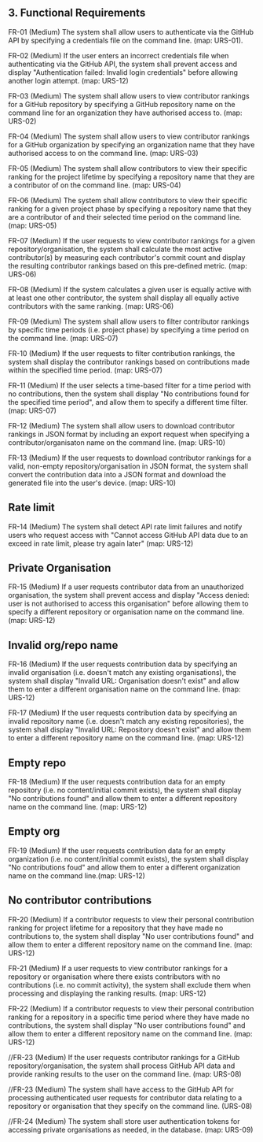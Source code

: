 ## 3. Functional Requirements

FR-01 (Medium) The system shall allow users to authenticate via the GitHub API by specifying a credentials file on the command line. (map: URS-01).

FR-02 (Medium) If the user enters an incorrect credentials file when authenticating via the GitHub API, the system shall prevent access and display "Authentication failed: Invalid login credentials" before allowing another login attempt. (map: URS-12)

FR-03 (Medium) The system shall allow users to view contributor rankings for a GitHub repository by specifying a GitHub repository name on the command line for an organization they have authorised access to. (map: URS-02)

FR-04 (Medium) The system shall allow users to view contributor rankings for a GitHub organization by specifying an organization name that they have authorised access to on the command line. (map: URS-03)

FR-05 (Medium) The system shall allow contributors to view their specific ranking for the project lifetime by specifying a repository name that they are a contributor of on the command line. (map: URS-04)

FR-06 (Medium) The system shall allow contributors to view their specific ranking for a given project phase by specifying a repository name that they are a contributor of and their selected time period on the command line. (map: URS-05)

FR-07 (Medium) If the user requests to view contributor rankings for a given repository/organisation, the system shall calculate the most active contributor(s) by measuring each contributor's commit count and display the resulting contributor rankings based on this pre-defined metric. (map: URS-06)
  
FR-08 (Medium) If the system calculates a given user is equally active with at least one other contributor, the system shall display all equally active contributors with the same ranking. (map: URS-06)
  
FR-09 (Medium) The system shall allow users to filter contributor rankings by specific time periods (i.e. project phase) by specifying a time period on the command line. (map: URS-07)

FR-10 (Medium) If the user requests to filter contribution rankings, the system shall display the contributor rankings based on contributions made within the specified time period. (map: URS-07)

FR-11 (Medium) If the user selects a time-based filter for a time period with no contributions, then the system shall display "No contributions found for the specified time period", and allow them to specify a different time filter. (map: URS-07)



FR-12 (Medium) The system shall allow users to download contributor rankings in JSON format by including an export request when specifying a contributor/organisaton name on the command line. (map: URS-10)

FR-13 (Medium) If the user requests to download contributor rankings for a valid, non-empty repository/organisation in JSON format, the system shall convert the contribution data into a JSON format and download the generated file into the user's device. (map: URS-10)

## Rate limit
FR-14 (Medium) The system shall detect API rate limit failures and notify users who request access with "Cannot access GitHub API data due to an exceed in rate limit, please try again later" (map: URS-12)

## Private Organisation
FR-15 (Medium) If a user requests contributor data from an unauthorized organisation, the system shall prevent access and display "Access denied: user is not authorised to access this organisation" before allowing them to specify a different repository or organisation name on the command line. (map: URS-12)

## Invalid org/repo name
FR-16 (Medium) If the user requests contribution data by specifying an invalid organisation (i.e. doesn't match any existing organisations), the system shall display "Invalid URL: Organisation doesn't exist" and allow them to enter a different organisation name on the command line. (map: URS-12)

FR-17 (Medium) If the user requests contribution data by specifying an invalid repository name (i.e. doesn't match any existing repositories), the system shall display "Invalid URL: Repository doesn't exist" and allow them to enter a different repository name on the command line. (map: URS-12)

## Empty repo
FR-18 (Medium) If the user requests contribution data for an empty repository (i.e. no content/initial commit exists), the system shall display "No contributions found" and allow them to enter a different repository name on the command line. (map: URS-12)

## Empty org
FR-19 (Medium) If the user requests contribution data for an empty organization (i.e. no content/initial commit exists), the system shall display "No contributions foud" and allow them to enter a different organization name on the command line.(map: URS-12)

## No contributor contributions
FR-20 (Medium) If a contributor requests to view their personal contribution ranking for project lifetime for a repository that they have made no contributions to, the system shall display "No user contributions found" and allow them to enter a different repository name on the command line. (map: URS-12)

FR-21 (Medium) If a user requests to view contributor rankings for a repository or organisation where there exists contributors with no contributions (i.e. no commit activity), the system shall exclude them when processing and displaying the ranking results. (map: URS-12)

FR-22 (Medium) If a contributor requests to view their personal contribution ranking for a repository in a specific time period where they have made no contributions, the system shall display "No user contributions found" and allow them to enter a different repository name on the command line. (map: URS-12)




//FR-23 (Medium) If the user requests contributor rankings for a GitHub repository/organisation, the system shall process GitHub API data and provide ranking results to the user on the command line. (map: URS-08)

//FR-23 (Medium) The system shall have access to the GitHub API for processing authenticated user requests for contributor data relating to a repository or organisation that they specify on the command line. (URS-08)
  
//FR-24 (Medium) The system shall store user authentication tokens for accessing private organisations as needed, in the database. (map: URS-09)